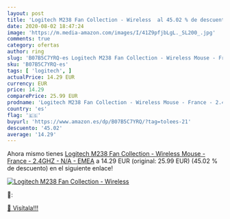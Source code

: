 ```yaml
---
layout: post
title: 'Logitech M238 Fan Collection - Wireless  al 45.02 % de descuento'
date: 2020-08-02 18:47:24
image: 'https://m.media-amazon.com/images/I/41Z9pfjbLgL._SL200_.jpg'
comments: true
category: ofertas
author: ring
slug: 'B07B5C7YRQ-es Logitech M238 Fan Collection - Wireless Mouse - France -...'
sku: 'B07B5C7YRQ-es'
tags: [ 'logitech', ]
actualPrice: 14.29 EUR
currency: EUR
price: 14.29
comparePrice: 25.99 EUR
prodname: 'Logitech M238 Fan Collection - Wireless Mouse - France - 2.4GHZ - N/A - EMEA'
country: 'es'
flag: '🇪🇸'
buyurl: 'https://www.amazon.es/dp/B07B5C7YRQ/?tag=tolees-21'
descuento: '45.02'
average: '14.29'
---
```


Ahora mismo tienes [Logitech M238 Fan Collection - Wireless Mouse - France - 2.4GHZ - N/A - EMEA](https://www.amazon.es/dp/B07B5C7YRQ/?tag=tolees-21) a 14.29 EUR (original: 25.99 EUR) (45.02 %  de descuento) en el siguiente enlace!

[![Logitech M238 Fan Collection - Wireless ](https://m.media-amazon.com/images/I/41Z9pfjbLgL._SL200_.jpg)](https://www.amazon.es/dp/B07B5C7YRQ/?tag=tolees-21)

🔎:


[🛒 Visítala!!!](https://www.amazon.es/dp/B07B5C7YRQ/?tag=tolees-21)
